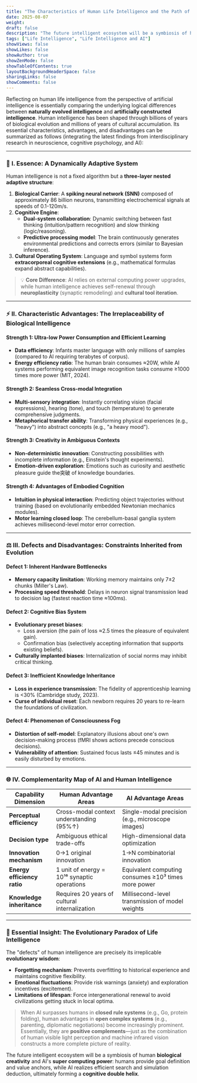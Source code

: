 ```yaml
---
title: "The Characteristics of Human Life Intelligence and the Path of Complementarity with AI"
date: 2025-08-07
weight: 
draft: false
description: "The future intelligent ecosystem will be a symbiosis of human **biological creativity** and AI's **super computing power**: humans provide goal definition and value anchors, while AI realizes efficient search and simulation deduction, ultimately forming a **cognitive double helix**."
tags: ["Life Intelligence", "Life Intelligence and AI"]
showViews: false
showLikes: false
showAuthor: true
showZenMode: false
showTableOfContents: true
layoutBackgroundHeaderSpace: false
sharingLinks: false
showComments: false
---
```


Reflecting on human life intelligence from the perspective of artificial intelligence is essentially comparing the underlying logical differences between **naturally evolved intelligence** and **artificially constructed intelligence**. Human intelligence has been shaped through billions of years of biological evolution and millions of years of cultural accumulation. Its essential characteristics, advantages, and disadvantages can be summarized as follows (integrating the latest findings from interdisciplinary research in neuroscience, cognitive psychology, and AI):

---

### 🧠 **I. Essence: A Dynamically Adaptive System**  
Human intelligence is not a fixed algorithm but a **three-layer nested adaptive structure**:  
1. **Biological Carrier**: A **spiking neural network (SNN)** composed of approximately 86 billion neurons, transmitting electrochemical signals at speeds of 0.1-120m/s.  
2. **Cognitive Engine**:  
   - **Dual-system collaboration**: Dynamic switching between fast thinking (intuition/pattern recognition) and slow thinking (logic/reasoning).  
   - **Predictive processing model**: The brain continuously generates environmental predictions and corrects errors (similar to Bayesian inference).  
3. **Cultural Operating System**: Language and symbol systems form **extracorporeal cognitive extensions** (e.g., mathematical formulas expand abstract capabilities).  

> 💡 **Core Difference**: AI relies on external computing power upgrades, while human intelligence achieves self-renewal through **neuroplasticity** (synaptic remodeling) and **cultural tool iteration**.  

---

### ⚡ **II. Characteristic Advantages: The Irreplaceability of Biological Intelligence**  
#### **Strength 1: Ultra-low Power Consumption and Efficient Learning**  
- **Data efficiency**: Infants master language with only millions of samples (compared to AI requiring terabytes of corpus).  
- **Energy efficiency ratio**: The human brain consumes ≈20W, while AI systems performing equivalent image recognition tasks consume ≥1000 times more power (MIT, 2024).  

#### **Strength 2: Seamless Cross-modal Integration**  
- **Multi-sensory integration**: Instantly correlating vision (facial expressions), hearing (tone), and touch (temperature) to generate comprehensive judgments.  
- **Metaphorical transfer ability**: Transforming physical experiences (e.g., "heavy") into abstract concepts (e.g., "a heavy mood").  

#### **Strength 3: Creativity in Ambiguous Contexts**  
- **Non-deterministic innovation**: Constructing possibilities with incomplete information (e.g., Einstein's thought experiments).  
- **Emotion-driven exploration**: Emotions such as curiosity and aesthetic pleasure guide the突破 of knowledge boundaries.  

#### **Strength 4: Advantages of Embodied Cognition**  
- **Intuition in physical interaction**: Predicting object trajectories without training (based on evolutionarily embedded Newtonian mechanics modules).  
- **Motor learning closed loop**: The cerebellum-basal ganglia system achieves millisecond-level motor error correction.  

---

### ⚖️ **III. Defects and Disadvantages: Constraints Inherited from Evolution**  
#### **Defect 1: Inherent Hardware Bottlenecks**  
- **Memory capacity limitation**: Working memory maintains only 7±2 chunks (Miller's Law).  
- **Processing speed threshold**: Delays in neuron signal transmission lead to decision lag (fastest reaction time ≈100ms).  

#### **Defect 2: Cognitive Bias System**  
- **Evolutionary preset biases**:  
  - Loss aversion (the pain of loss ≈2.5 times the pleasure of equivalent gain).  
  - Confirmation bias (selectively accepting information that supports existing beliefs).  
- **Culturally implanted biases**: Internalization of social norms may inhibit critical thinking.  

#### **Defect 3: Inefficient Knowledge Inheritance**  
- **Loss in experience transmission**: The fidelity of apprenticeship learning is <30% (Cambridge study, 2023).  
- **Curse of individual reset**: Each newborn requires 20 years to re-learn the foundations of civilization.  

#### **Defect 4: Phenomenon of Consciousness Fog**  
- **Distortion of self-model**: Explanatory illusions about one's own decision-making process (fMRI shows actions precede conscious decisions).  
- **Vulnerability of attention**: Sustained focus lasts ≤45 minutes and is easily disturbed by emotions.  

---

### 🌐 **IV. Complementarity Map of AI and Human Intelligence**  
| **Capability Dimension** | Human Advantage Areas        | AI Advantage Areas         |  
|--------------------------|------------------------------|----------------------------|  
| **Perceptual efficiency** | Cross-modal context understanding (95%↑) | Single-modal precision (e.g., microscope images) |  
| **Decision type**         | Ambiguous ethical trade-offs  | High-dimensional data optimization |  
| **Innovation mechanism**  | 0→1 original innovation       | 1→N combinatorial innovation |  
| **Energy efficiency ratio** | 1 unit of energy = 10¹⁶ synaptic operations | Equivalent computing consumes ≥10³ times more power |  
| **Knowledge inheritance** | Requires 20 years of cultural internalization | Millisecond-level transmission of model weights |  

---

### 🔮 **Essential Insight: The Evolutionary Paradox of Life Intelligence**  
The "defects" of human intelligence are precisely its irreplicable **evolutionary wisdom**:  
- **Forgetting mechanism**: Prevents overfitting to historical experience and maintains cognitive flexibility.  
- **Emotional fluctuations**: Provide risk warnings (anxiety) and exploration incentives (excitement).  
- **Limitations of lifespan**: Force intergenerational renewal to avoid civilizations getting stuck in local optima.  

> When AI surpasses humans in **closed rule systems** (e.g., Go, protein folding), human advantages in **open complex systems** (e.g., parenting, diplomatic negotiations) become increasingly prominent. Essentially, they are **positive complements**—just as the combination of human visible light perception and machine infrared vision constructs a more complete picture of reality.  

The future intelligent ecosystem will be a symbiosis of human **biological creativity** and AI's **super computing power**: humans provide goal definition and value anchors, while AI realizes efficient search and simulation deduction, ultimately forming a **cognitive double helix**.